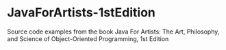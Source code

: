 # JavaForArtists-1stEdition
Source code examples from the book Java For Artists: The Art, Philosophy, and Science of Object-Oriented Programming, 1st Edition
